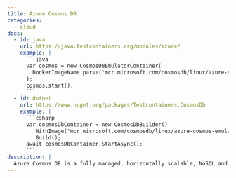 ```yaml
---
title: Azure Cosmos DB
categories:
  - cloud
docs:
  - id: java
    url: https://java.testcontainers.org/modules/azure/
    example: |
      ```java
      var cosmos = new CosmosDBEmulatorContainer(
        DockerImageName.parse("mcr.microsoft.com/cosmosdb/linux/azure-cosmos-emulator:latest")
      );
      cosmos.start();
      ```
  - id: dotnet
    url: https://www.nuget.org/packages/Testcontainers.CosmosDb
    example: |
      ```csharp
      var cosmosDbContainer = new CosmosDbBuilder()
        .WithImage("mcr.microsoft.com/cosmosdb/linux/azure-cosmos-emulator:latest")
        .Build();
      await cosmosDbContainer.StartAsync();
      ```
description: |
  Azure Cosmos DB is a fully managed, horizontally scalable, NoSQL and relational database.
---
```

